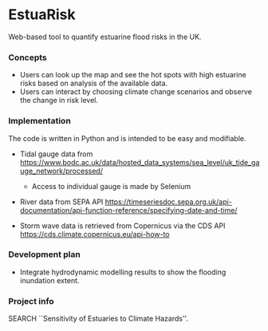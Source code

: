 # EstuaRisk
Web-based tool to quantify estuarine flood risks in the UK.

### Concepts
* Users can look up the map and see the hot spots with high estuarine risks based on analysis of the available data.
* Users can interact by choosing climate change scenarios and observe the change in risk level.

### Implementation

The code is written in Python and is intended to be easy and modifiable. 

* Tidal gauge data from https://www.bodc.ac.uk/data/hosted_data_systems/sea_level/uk_tide_gauge_network/processed/ 

    + Access to individual gauge is made by Selenium

* River data from SEPA API https://timeseriesdoc.sepa.org.uk/api-documentation/api-function-reference/specifying-date-and-time/


* Storm wave data is retrieved from Copernicus via the CDS API https://cds.climate.copernicus.eu/api-how-to 

### Development plan
* Integrate hydrodynamic modelling results to show the flooding inundation extent.

### Project info
SEARCH ``Sensitivity of Estuaries to Climate Hazards''. 